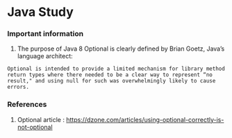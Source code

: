 # Java Study


### Important information

1. The purpose of Java 8 Optional is clearly defined by Brian Goetz, Java’s language architect:
 
  ```
  Optional is intended to provide a limited mechanism for library method return types where there needed to be a clear way to represent “no result," and using null for such was overwhelmingly likely to cause errors.
  ```


### References

1. Optional article : https://dzone.com/articles/using-optional-correctly-is-not-optional
